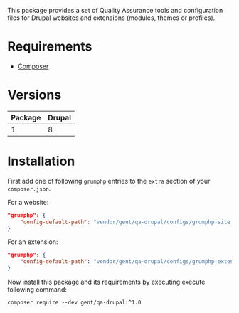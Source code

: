 This package provides a set of Quality Assurance tools and configuration files for
Drupal websites and extensions (modules, themes or profiles).


# Requirements

* [Composer](https://getcomposer.org)


# Versions

| Package | Drupal |
| ------- | ------ |
| 1       | 8      |


# Installation

First add one of following `grumphp` entries to the `extra` section of your `composer.json`.

For a website:

```json
"grumphp": {
    "config-default-path": "vendor/gent/qa-drupal/configs/grumphp-site.yml"
}
```

For an extension:

```json
"grumphp": {
    "config-default-path": "vendor/gent/qa-drupal/configs/grumphp-extension.yml"
}
```

Now install this package and its requirements by executing execute following command:
<pre><code>composer require --dev gent/qa-drupal:^1.0</code></pre>
